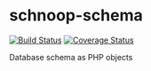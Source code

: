 # schnoop-schema
[![Build Status](https://travis-ci.org/courtney-miles/schnoop-schema.svg?branch=master)](https://travis-ci.org/courtney-miles/schnoop-schema) [![Coverage Status](https://coveralls.io/repos/github/courtney-miles/schnoop-schema/badge.svg?branch=master)](https://coveralls.io/github/courtney-miles/schnoop-schema?branch=master)

Database schema as PHP objects
